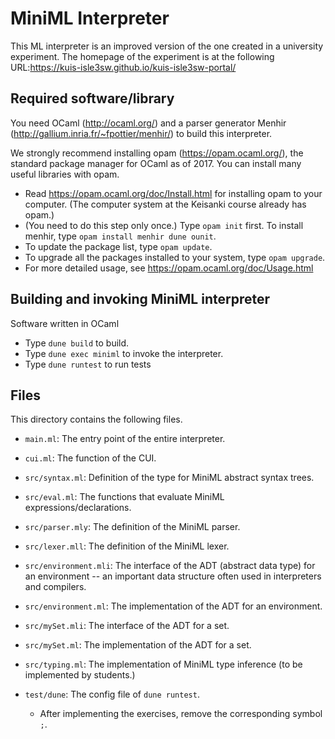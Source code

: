 # MiniML Interpreter

This ML interpreter is an improved version of the one created in a university experiment.
The homepage of the experiment is at the following URL:https://kuis-isle3sw.github.io/kuis-isle3sw-portal/

## Required software/library

You need OCaml (http://ocaml.org/) and a parser generator Menhir
(http://gallium.inria.fr/~fpottier/menhir/) to build this interpreter.

We strongly recommend installing opam (https://opam.ocaml.org/), the
standard package manager for OCaml as of 2017. You can install many
useful libraries with opam.

- Read https://opam.ocaml.org/doc/Install.html for installing opam to
  your computer. (The computer system at the Keisanki course already
  has opam.)
- (You need to do this step only once.) Type `opam init` first. To
  install menhir, type `opam install menhir dune ounit`.
- To update the package list, type `opam update`.
- To upgrade all the packages installed to your system, type `opam upgrade`.
- For more detailed usage, see https://opam.ocaml.org/doc/Usage.html

## Building and invoking MiniML interpreter

Software written in OCaml

- Type `dune build` to build.
- Type `dune exec miniml` to invoke the interpreter.
- Type `dune runtest` to run tests


## Files

This directory contains the following files.

- `main.ml`: The entry point of the entire interpreter.
- `cui.ml`: The function of the CUI.
- `src/syntax.ml`: Definition of the type for MiniML abstract syntax trees.
- `src/eval.ml`: The functions that evaluate MiniML expressions/declarations.
- `src/parser.mly`: The definition of the MiniML parser.
- `src/lexer.mll`: The definition of the MiniML lexer.
- `src/environment.mli`: The interface of the ADT (abstract data type) for
  an environment -- an important data structure often used in
  interpreters and compilers.
- `src/environment.ml`: The implementation of the ADT for an environment.
- `src/mySet.mli`: The interface of the ADT for a set.
- `src/mySet.ml`: The implementation of the ADT for a set.
- `src/typing.ml`: The implementation of MiniML type inference (to be
  implemented by students.)

- `test/dune`: The config file of `dune runtest`. 
  - After implementing the exercises, remove the corresponding symbol `;`.
